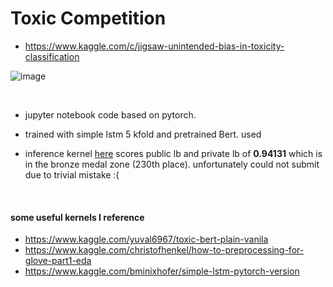 # Toxic Competition
* https://www.kaggle.com/c/jigsaw-unintended-bias-in-toxicity-classification


![image](https://user-images.githubusercontent.com/40786348/64224770-b9cc1a00-cf13-11e9-9623-cb7e6aca5b36.png)

<br>

* jupyter notebook code based on pytorch.

* trained with simple lstm 5 kfold and pretrained Bert. used 

* inference kernel [here](https://www.kaggle.com/yangsaewon/bert-lstm-inference) scores public lb and private lb of **0.94131** which is in the bronze medal zone (230th place). unfortunately could not submit due to trivial mistake :(

<br>

#### some useful kernels I reference
- https://www.kaggle.com/yuval6967/toxic-bert-plain-vanila
- https://www.kaggle.com/christofhenkel/how-to-preprocessing-for-glove-part1-eda
- https://www.kaggle.com/bminixhofer/simple-lstm-pytorch-version